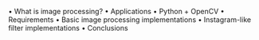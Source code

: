 • What is image processing? 
• Applications
• Python + OpenCV
• Requirements
• Basic image processing implementations
• Instagram-like filter implementations
• Conclusions
